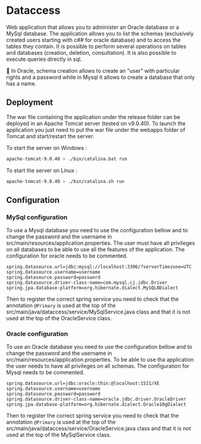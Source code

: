 # Dataccess

Web application that allows you to administer an Oracle database or a MySql database. The application allows you to list the schemas (exclusively created users starting with c## for oracle database) and to access the tables they contain. It is possible to perform several operations on tables and databases (creation, deletion, consultation). It is also possible to execute queries directly in sql. 

🔧 In Oracle, schema creation allows to create an "user" with particular rights and a password while in Mysql it allows to create a database that only has a name.

## Deployment

The war file containing the application under the release folder can be deployed in an Apache Tomcat server (tested on v9.0.40). To launch the application you just need to put the war file under the webapps folder of Tomcat and start/restart the server.

To start the server on Windows : 
```bash
apache-tomcat-9.0.40 > ./bin/catalina.bat run
```
To start the server on Linux : 
```bash
apache-tomcat-9.0.40 > ./bin/catalina.sh run
```

## Configuration

### MySql configuration

To use a Mysql database you need to use the configuration bellow and to change the password and the username in src/main/resources/application.properties. The user must have all privileges on all databases to be able to use all the features of the application. The configuration for oracle needs to be commented.

```properties
spring.datasource.url=jdbc:mysql://localhost:3306/?serverTimezone=UTC
spring.datasource.username=username
spring.datasource.password=password
spring.datasource.driver-class-name=com.mysql.cj.jdbc.Driver
spring.jpa.database-platform=org.hibernate.dialect.MySQL8Dialect
```
Then to register the correct spring service you need to check that the annotation ``` @Primary ``` is used at the top of the src/main/java/dataccess/service/MySqlService.java class and that it is not used at the top of the OracleService class.

### Oracle configuration

To use an Oracle database you need to use the configuration bellow and to change the password and the username in src/main/resources/application.properties. To be able to use tha application the user needs to have all privileges on all schemas. The configuration for Mysql needs to be commented.

```properties
spring.datasource.url=jdbc:oracle:thin:@localhost:1521/XE
spring.datasource.username=username
spring.datasource.password=password
spring.datasource.driver-class-name=oracle.jdbc.driver.OracleDriver
spring.jpa.database-platform=org.hibernate.dialect.Oracle10gDialect
```
Then to register the correct spring service you need to check that the annotation ``` @Primary ``` is used at the top of the src/main/java/dataccess/service/OracleService.java class and that it is not used at the top of the MySqlService class.
